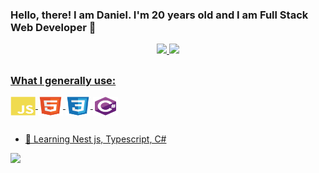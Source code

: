 ### Hello, there! I am Daniel. I'm 20 years old and I am Full Stack Web Developer 👋

<div align="center">
  <a href="https://github.com/darcanj0">
  <img height="180em" src="https://github-readme-stats.vercel.app/api?username=darcanj0&show_icons=true&theme=dark&include_all_commits=true&count_private=true"/>
  <img height="180em" src="https://github-readme-stats.vercel.app/api/top-langs/?username=darcanj0&layout=compact&langs_count=7&theme=dark"/>
</div>
  
  ##
  
### What I generally use:
  <img align="center" alt="Rafa-Js" height="30" width="40" src="https://raw.githubusercontent.com/devicons/devicon/master/icons/javascript/javascript-plain.svg">
   <img align="center" alt="Rafa-HTML" height="30" width="40" src="https://raw.githubusercontent.com/devicons/devicon/master/icons/html5/html5-original.svg">
  <img align="center" alt="Rafa-CSS" height="30" width="40" src="https://raw.githubusercontent.com/devicons/devicon/master/icons/css3/css3-original.svg">
  <img align="center" alt="Rafa-Csharp" height="30" width="40" src="https://raw.githubusercontent.com/devicons/devicon/master/icons/csharp/csharp-original.svg">
  
  ##
- 🌱 Learning Nest js, Typescript, C#
  
<a href="https://www.linkedin.com/in/darcanjoo/" target="_blank"><img src="https://img.shields.io/badge/-LinkedIn-%230077B5?style=for-the-badge&logo=linkedin&logoColor=white" target="_blank"></a>
